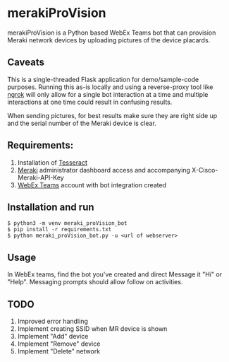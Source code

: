 # merakiProVision
merakiProVision is a Python based WebEx Teams bot that can provision Meraki network devices by uploading pictures of the device placards.


## Caveats
This is a single-threaded Flask application for demo/sample-code purposes.  Running this as-is locally and using a reverse-proxy tool like [ngrok](https://ngrok.com) will only allow for a single bot interaction at a time and multiple interactions at one time could result in confusing results.

When sending pictures, for best results make sure they are right side up and the serial number of the Meraki device is clear.

## Requirements:

1. Installation of [Tesseract](https://github.com/tesseract-ocr/tesseract/wiki)
1. [Meraki](https://meraki.cisco.com) administrator dashboard access and accompanying X-Cisco-Meraki-API-Key
1. [WebEx Teams](https://developer.webex.com) account with bot integration created

## Installation and run

```
$ python3 -m venv meraki_proVision_bot
$ pip install -r requirements.txt
$ python meraki_proVision_bot.py -u <url of webserver>
```

## Usage

In WebEx teams, find the bot you've created and direct Message it "Hi" or "Help".  Messaging prompts should allow follow on activities. 

## TODO
1. Improved error handling
1. Implement creating SSID when MR device is shown
1. Implement "Add" device
1. Implement "Remove" device
1. Implement "Delete" network

